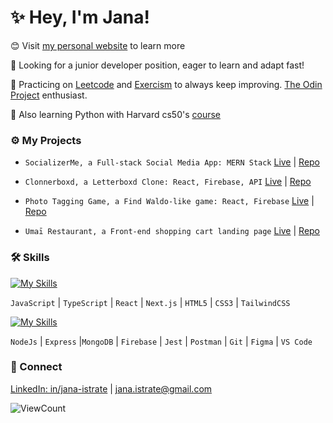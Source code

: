 # ✨ Hey, I'm Jana!

😊 Visit [my personal website](https://www.janaistrate.com/) to learn more

👀 Looking for a junior developer position, eager to learn and adapt fast!

🥰 Practicing on [Leetcode](https://leetcode.com/janaiscoding) and [Exercism](https://exercism.org/profiles/janaiscoding) to always keep improving. [The Odin Project](https://www.theodinproject.com/) enthusiast.

📖 Also learning Python with Harvard cs50's [course](https://cs50.harvard.edu/python/2022/)

### ⚙️ My Projects

* `SocializerMe, a Full-stack Social Media App: MERN Stack`  [Live](https://socializerme.vercel.app/) | [Repo](https://github.com/janaiscoding/socializer) 
 
* `Clonnerboxd, a Letterboxd Clone: React, Firebase, API` [Live](https://clonnerboxd.web.app/) | [Repo](https://github.com/janaiscoding/letterboxd-clone)
 
* `Photo Tagging Game, a Find Waldo-like game: React, Firebase`  [Live](https://a-photo-tagging-app.web.app/) | [Repo](https://github.com/janaiscoding/photo-tagging-app) 
 
* `Umaī Restaurant, a Front-end shopping cart landing page` [Live](https://umai-restaurant.web.app/) | [Repo](https://github.com/janaiscoding/shopping-cart) 

### 🛠  Skills

[![My Skills](https://skillicons.dev/icons?i=js,ts,react,nextjs,html,css,tailwind)](https://skillicons.dev)

`JavaScript` | `TypeScript` | `React` | `Next.js` | `HTML5` | `CSS3` | `TailwindCSS` 

[![My Skills](https://skillicons.dev/icons?i=nodejs,express,mongodb,firebase,jest,postman,git,figma,vscode)](https://skillicons.dev)

 `NodeJs` | `Express` |`MongoDB` | `Firebase` | `Jest` | `Postman` | `Git` | `Figma` | `VS Code`

### 🔗 Connect

[LinkedIn: in/jana-istrate](https://www.linkedin.com/in/jana-istrate/) | [jana.istrate@gmail.com](mailto:jana.istrate@gmail.com)

![ViewCount](https://komarev.com/ghpvc/?username=janaiscoding&style=for-the-badge)

